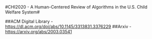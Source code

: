 #CHI2020 - A Human-Centered Review of Algorithms in the U.S. Child Welfare System#

##ACM Digital Library - https://dl.acm.org/doi/abs/10.1145/3313831.3376229
##Arxiv -  https://arxiv.org/abs/2003.03541


